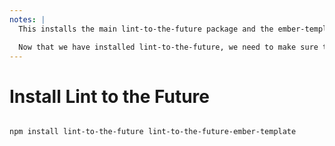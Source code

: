 ```yaml
---
notes: |
  This installs the main lint-to-the-future package and the ember-template-lint plugin so that when we run any commands against lint-to-the-future it will know how to deal with files covered by ember-template-lint.

  Now that we have installed lint-to-the-future, we need to make sure that we configure our rules so that the ones we want to ignore are currently failing. So in our case we will add our custom rule to our config and we check our code using `npm test`
---
```


# Install Lint to the Future

```sh

npm install lint-to-the-future lint-to-the-future-ember-template


```
<!-- .element class="white-text" style="font-size: .7em;" -->
